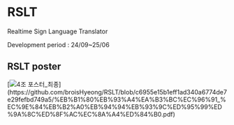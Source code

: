 # RSLT

Realtime Sign Language Translator

Development period : 24/09~25/06

## RSLT poster

[![4조 포스터_최종]([https://github.com/user-attachments/assets/948246ec-4208-4292-a439-2c3930df30aa](https://github.com/broisHyeong/RSLT/blob/c6955e15b1eff1ad340a6774de7e29fefbd749a5/Embeded_poster.png))](https://github.com/broisHyeong/RSLT/blob/c6955e15b1eff1ad340a6774de7e29fefbd749a5/%EB%B1%80%EB%93%A4%EA%B3%BC%EC%96%91_%EC%9E%84%EB%B2%A0%EB%94%94%EB%93%9C%ED%95%99%ED%9A%8C%ED%8F%AC%EC%8A%A4%ED%84%B0.pdf) 
